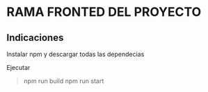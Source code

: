 # RAMA FRONTED DEL PROYECTO

## Indicaciones

Instalar npm y descargar todas las dependecias

Ejecutar

> npm run build
> npm run start
